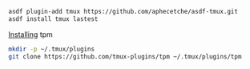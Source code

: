 ```bash
asdf plugin-add tmux https://github.com/aphecetche/asdf-tmux.git
asdf install tmux lastest
```

[Installing](https://github.com/tmux-plugins/tpm#installation) tpm

```bash
mkdir -p ~/.tmux/plugins
git clone https://github.com/tmux-plugins/tpm ~/.tmux/plugins/tpm
```